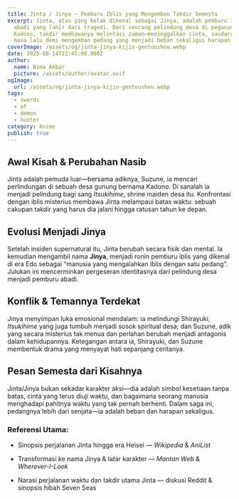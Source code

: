 ```yaml
---
title: Jinta / Jinya — Pemburu Iblis yang Mengemban Takdir Semesta
excerpt: Jinta, atau yang kelak dikenal sebagai Jinya, adalah pemburu iblis
  abadi yang lahir dari tragedi. Dari seorang pelindung desa di pegunungan
  Kadono, takdir membawanya melintasi zaman—meninggalkan cinta, saudara, dan
  masa lalu demi mengemban pedang yang menjadi beban sekaligus harapan.
coverImage: /assets/og/jinta-jinya-kijin-gentoushou.webp
date: 2025-08-14T22:45:00.000Z
author:
  name: Bima Akbar
  picture: /assets/author/avatar.avif
ogImage:
  url: /assets/og/jinta-jinya-kijin-gentoushou.webp
tags:
  - swords
  - of
  - demon
  - hunter
category: Anime
publish: true
---
```

## Awal Kisah & Perubahan Nasib

Jinta adalah pemuda luar—bersama adiknya, Suzune, ia mencari perlindungan di sebuah desa gunung bernama Kadono. Di sanalah ia menjadi pelindung bagi sang _Itsukihime_, shrine maiden desa itu. Konfrontasi dengan iblis misterius membawa Jinta melampaui batas waktu: sebuah cakupan takdir yang harus dia jalani hingga ratusan tahun ke depan.

## Evolusi Menjadi Jinya

Setelah insiden supernatural itu, Jinta berubah secara fisik dan mental. Ia kemudian mengambil nama **Jinya**, menjadi ronin pemburu iblis yang dikenal di era Edo sebagai “manusia yang mengalahkan iblis dengan satu pedang”. Julukan ini mencerminkan pergeseran identitasnya dari pelindung desa menjadi pemburu abadi.

## Konflik & Temannya Terdekat

Jinya menyimpan luka emosional mendalam: ia melindungi Shirayuki, _Itsukihime_ yang juga tumbuh menjadi sosok spiritual desa; dan Suzune, adik yang secara misterius tak menua dan perlahan berubah menjadi antagonis dalam kehidupannya. Ketegangan antara ia, Shirayuki, dan Suzune membentuk drama yang menyayat hati sepanjang ceritanya.

## Pesan Semesta dari Kisahnya

Jinta/Jinya bukan sekadar karakter aksi—dia adalah simbol kesetiaan tanpa batas, cinta yang terus diuji waktu, dan bagaimana seorang manusia menghadapi pahitnya waktu yang tak pernah berhenti. Dalam saga ini, pedangnya lebih dari senjata—ia adalah beban dan harapan sekaligus.

### Referensi Utama:

*   Sinopsis perjalanan Jinta hingga era Heisei — _Wikipedia_ & _AniList_
    
*   Transformasi ke nama Jinya & latar karakter — _Mantan Web_ & _Wherever-I-Look_
    
*   Narasi perjalanan waktu dan takdir utama Jinta — diskusi Reddit & sinopsis hibah Seven Seas